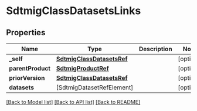 # SdtmigClassDatasetsLinks

## Properties
Name | Type | Description | Notes
------------ | ------------- | ------------- | -------------
**_self** | [**SdtmigClassDatasetsRef**](SdtmigClassDatasetsRef.md) |  | [optional] 
**parentProduct** | [**SdtmigProductRef**](SdtmigProductRef.md) |  | [optional] 
**priorVersion** | [**SdtmigClassDatasetsRef**](SdtmigClassDatasetsRef.md) |  | [optional] 
**datasets** | [SdtmigDatasetRefElement] |  | [optional] 

[[Back to Model list]](../README.md#documentation-for-models) [[Back to API list]](../README.md#documentation-for-api-endpoints) [[Back to README]](../README.md)


